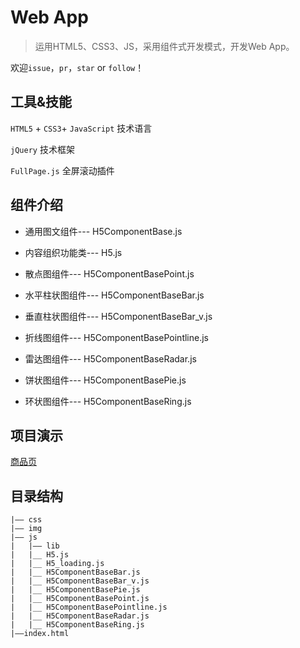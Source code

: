 # Web App

> 运用HTML5、CSS3、JS，采用组件式开发模式，开发Web App。

欢迎`issue`，`pr`，`star` or `follow`！


## 工具&技能

`HTML5` + `CSS3`+ `JavaScript` 技术语言

`jQuery` 技术框架

`FullPage.js` 全屏滚动插件


## 组件介绍

- 通用图文组件--- H5ComponentBase.js

- 内容组织功能类--- H5.js

- 散点图组件--- H5ComponentBasePoint.js 

- 水平柱状图组件--- H5ComponentBaseBar.js

- 垂直柱状图组件--- H5ComponentBaseBar_v.js

- 折线图组件--- H5ComponentBasePointline.js

- 雷达图组件--- H5ComponentBaseRadar.js

- 饼状图组件--- H5ComponentBasePie.js

- 环状图组件--- H5ComponentBaseRing.js


## 项目演示

[商品页](./desc/商品页.gif)  


## 目录结构
```
|—— css 
|—— img
|—— js
|   |—— lib 
|   |__ H5.js
|   |__ H5_loading.js
|   |__ H5ComponentBaseBar.js
|   |__ H5ComponentBaseBar_v.js
|   |__ H5ComponentBasePie.js
|   |__ H5ComponentBasePoint.js 
|   |__ H5ComponentBasePointline.js
|   |__ H5ComponentBaseRadar.js
|   |__ H5ComponentBaseRing.js
|——index.html

```
